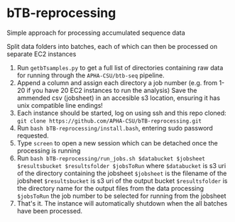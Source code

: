 # bTB-reprocessing
Simple approach for processing accumulated sequence data

Split data folders into batches, each of which can then be processed on separate EC2 instances 

1. Run `getbTsamples.py` to get a full list of directories containing raw data for running through the `APHA-CSU/btb-seq` pipeline.
2. Append a column and assign each directory a job number (e.g. from 1-20 if you have 20 EC2 instances to run the analysis)  Save the ammended csv (jobsheet) in an accesible s3 location, ensuring it has unix compatible line endings!
3. Each instance should be started, log on using ssh and this repo cloned: 
`git clone https://github.com/APHA-CSU/bTB-reprocessing.git`
4. Run `bash bTB-reprocessing/install.bash`, entering sudo password requested.
5. Type `screen` to open a new session which can be detached once the processing is running
6. Run `bash bTB-reprocessing/run_jobs.sh $databucket $jobsheet $resultsbucket $resultsfolder $jobsToRun`
    where   `$databucket` is s3 uri of the directory containing the jobsheet
            `$jobsheet` is the filename of the jobsheet
            `$resultsbucket` is s3 uri of the output bucket
            `$resultsfolder` is the directory name for the output files from the data processing
            `$jobsToRun` the job number to be selected for running from the jobsheet
7. That's it.  The instance will automatically shutdown when the all batches have been processed.